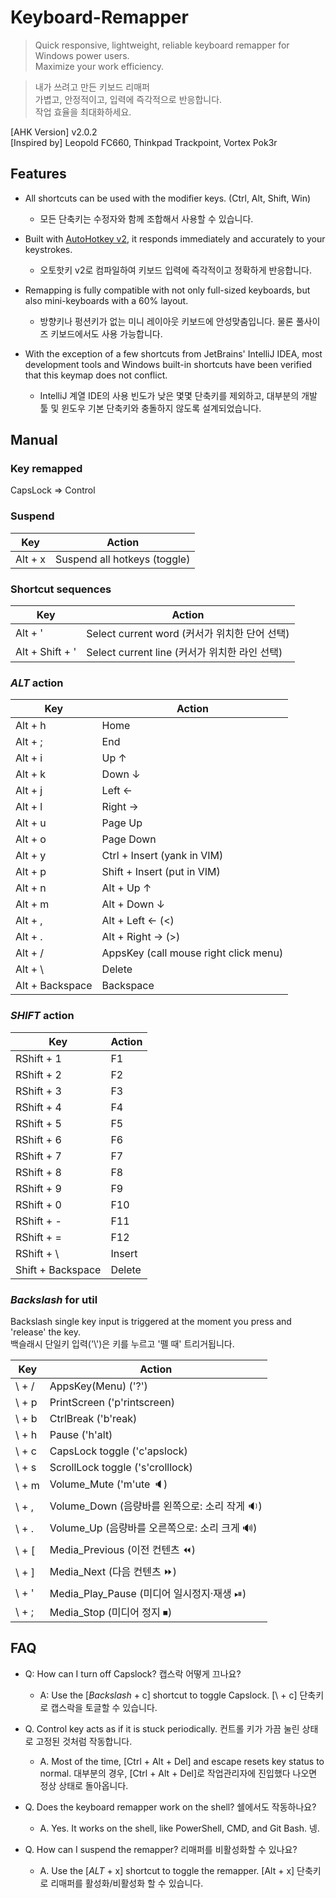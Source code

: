 # Keyboard-Remapper
> Quick responsive, lightweight, reliable keyboard remapper for Windows power users.\
> Maximize your work efficiency.

> 내가 쓰려고 만든 키보드 리매퍼\
> 가볍고, 안정적이고, 입력에 즉각적으로 반응합니다.\
> 작업 효율을 최대화하세요.

[AHK Version] v2.0.2\
[Inspired by] Leopold FC660, Thinkpad Trackpoint, Vortex Pok3r

## Features
* All shortcuts can be used with the modifier keys. (Ctrl, Alt, Shift, Win)
  * 모든 단축키는 수정자와 함께 조합해서 사용할 수 있습니다.
  
* Built with [AutoHotkey v2](https://github.com/AutoHotkey/AutoHotkey), it responds immediately and accurately to your keystrokes.
  * 오토핫키 v2로 컴파일하여 키보드 입력에 즉각적이고 정확하게 반응합니다.
  
* Remapping is fully compatible with not only full-sized keyboards, but also mini-keyboards with a 60% layout.
  * 방향키나 펑션키가 없는 미니 레이아웃 키보드에 안성맞춤입니다. 물론 풀사이즈 키보드에서도 사용 가능합니다.
  
* With the exception of a few shortcuts from JetBrains' IntelliJ IDEA, most development tools and Windows built-in shortcuts have been verified that this keymap does not conflict.
  * IntelliJ 계열 IDE의 사용 빈도가 낮은 몇몇 단축키를 제외하고, 대부분의 개발 툴 및 윈도우 기본 단축키와 충돌하지 않도록 설계되었습니다.

## Manual

### Key remapped
CapsLock ⇒ Control

### Suspend
| Key     | Action                       |
| ------- | ---------------------------- |
| Alt + x | Suspend all hotkeys (toggle) |

### Shortcut sequences
| Key             | Action                                        |
| --------------- | --------------------------------------------- |
| Alt + '         | Select current word (커서가 위치한 단어 선택) |
| Alt + Shift + ' | Select current line (커서가 위치한 라인 선택) |

### _ALT_ action
| Key             | Action                                |
| --------------- | ------------------------------------- |
| Alt + h         | Home                                  |
| Alt + ;         | End                                   |
| Alt + i         | Up ↑                                  |
| Alt + k         | Down ↓                                |
| Alt + j         | Left ←                                |
| Alt + l         | Right →                               |
| Alt + u         | Page Up                               |
| Alt + o         | Page Down                             |
| Alt + y         | Ctrl + Insert (yank in VIM)           |
| Alt + p         | Shift + Insert (put in VIM)           |
| Alt + n         | Alt + Up ↑                            |
| Alt + m         | Alt + Down ↓                          |
| Alt + ,         | Alt + Left ← (<)                      |
| Alt + .         | Alt + Right → (>)                     |
| Alt + /         | AppsKey (call mouse right click menu) |
| Alt + \         | Delete                                |
| Alt + Backspace | Backspace                             |

### _SHIFT_ action
| Key               | Action |
| ----------------- | ------ |
| RShift + 1        | F1     |
| RShift + 2        | F2     |
| RShift + 3        | F3     |
| RShift + 4        | F4     |
| RShift + 5        | F5     |
| RShift + 6        | F6     |
| RShift + 7        | F7     |
| RShift + 8        | F8     |
| RShift + 9        | F9     |
| RShift + 0        | F10    |
| RShift + -        | F11    |
| RShift + =        | F12    |
| RShift + \        | Insert |
| Shift + Backspace | Delete |

### _Backslash_ for util

Backslash single key input is triggered at the moment you press and 'release' the key.\
백슬래시 단일키 입력('\\')은 키를 누르고 '뗄 때' 트리거됩니다.

| Key   | Action                                       |
| ----- | -------------------------------------------- |
| \ + / | AppsKey(Menu) ('?')                          |
| \ + p | PrintScreen ('p'rintscreen)                  |
| \ + b | CtrlBreak ('b'reak)                          |
| \ + h | Pause ('h'alt)                               |
| \ + c | CapsLock toggle ('c'apslock)                 |
| \ + s | ScrollLock toggle ('s'crolllock)             |
| \ + m | Volume_Mute ('m'ute 🔈)                       |
| \ + , | Volume_Down (음량바를 왼쪽으로: 소리 작게 🔉) |
| \ + . | Volume_Up (음량바를 오른쪽으로: 소리 크게 🔊) |
| \ + [ | Media_Previous (이전 컨텐츠 ⏪)               |
| \ + ] | Media_Next (다음 컨텐츠 ⏩)                   |
| \ + ' | Media_Play_Pause (미디어 일시정지·재생 ⏯)    |
| \ + ; | Media_Stop (미디어 정지 ⏹)                   |

## FAQ

* Q: How can I turn off Capslock? 캡스락 어떻게 끄나요?
  * A: Use the [_Backslash_ + c] shortcut to toggle Capslock. [\\ + c] 단축키로 캡스락을 토글할 수 있습니다.
  
* Q. Control key acts as if it is stuck periodically. 컨트롤 키가 가끔 눌린 상태로 고정된 것처럼 작동합니다.
  * A. Most of the time, [Ctrl + Alt + Del] and escape resets key status to normal. 대부분의 경우, [Ctrl + Alt + Del]로 작업관리자에 진입했다 나오면 정상 상태로 돌아옵니다.

* Q. Does the keyboard remapper work on the shell? 쉘에서도 작동하나요?
  * A. Yes. It works on the shell, like PowerShell, CMD, and Git Bash. 넹.

* Q. How can I suspend the remapper? 리매퍼를 비활성화할 수 있나요?
  * A. Use the [_ALT_ + x] shortcut to toggle the remapper. [Alt + x] 단축키로 리매퍼를 활성화/비활성화 할 수 있습니다.